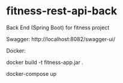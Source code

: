 # fitness-rest-api-back
Back End (Spring Boot) for fitness project

Swagger:
http://localhost:8082/swagger-ui/

Docker:

docker build -t fitness-app.jar . 

docker-compose up
